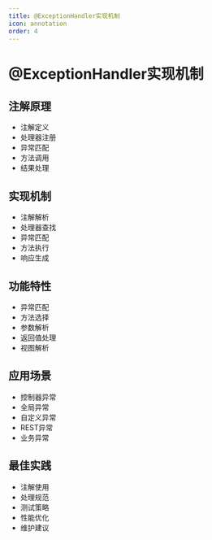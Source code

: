 ```yaml
---
title: @ExceptionHandler实现机制
icon: annotation
order: 4
---
```


# @ExceptionHandler实现机制

## 注解原理
- 注解定义
- 处理器注册
- 异常匹配
- 方法调用
- 结果处理

## 实现机制
- 注解解析
- 处理器查找
- 异常匹配
- 方法执行
- 响应生成

## 功能特性
- 异常匹配
- 方法选择
- 参数解析
- 返回值处理
- 视图解析

## 应用场景
- 控制器异常
- 全局异常
- 自定义异常
- REST异常
- 业务异常

## 最佳实践
- 注解使用
- 处理规范
- 测试策略
- 性能优化
- 维护建议
